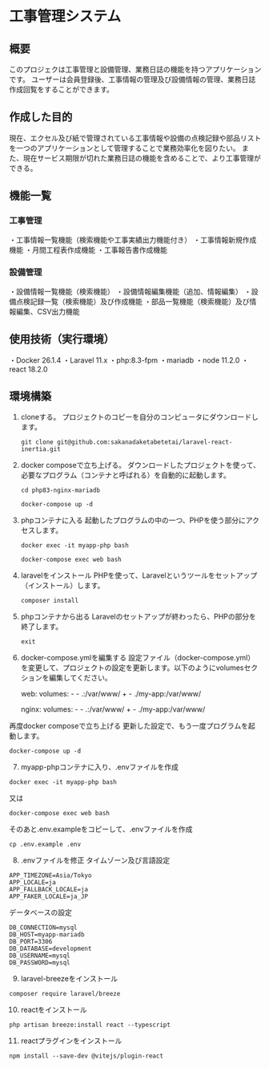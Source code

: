 # 工事管理システム

## 概要
このプロジェクは工事管理と設備管理、業務日誌の機能を持つアプリケーションです。
ユーザーは会員登録後、工事情報の管理及び設備情報の管理、業務日誌作成回覧をすることができます。

## 作成した目的
現在、エクセル及び紙で管理されている工事情報や設備の点検記録や部品リストを一つのアプリケーションとして管理することで業務効率化を図りたい。
また、現在サービス期限が切れた業務日誌の機能を含めることで、より工事管理ができる。

## 機能一覧
### 工事管理
・工事情報一覧機能（検索機能や工事実績出力機能付き）
・工事情報新規作成機能
・月間工程表作成機能
・工事報告書作成機能

### 設備管理
・設備情報一覧機能（検索機能）
・設備情報編集機能（追加、情報編集）
・設備点検記録一覧（検索機能）及び作成機能
・部品一覧機能（検索機能）及び情報編集、CSV出力機能

## 使用技術（実行環境）
・Docker 26.1.4
・Laravel 11.x
・php:8.3-fpm
・mariadb
・node 11.2.0
・react 18.2.0

## 環境構築
1. cloneする。
    プロジェクトのコピーを自分のコンピュータにダウンロードします。

    ```
    git clone git@github.com:sakanadaketabetetai/laravel-react-inertia.git
    ```

2. docker composeで立ち上げる。
    ダウンロードしたプロジェクトを使って、必要なプログラム（コンテナと呼ばれる）を自動的に起動します。
    ```
    cd php83-nginx-mariadb
    ```
    ```
    docker-compose up -d
    ```

3. phpコンテナに入る
    起動したプログラムの中の一つ、PHPを使う部分にアクセスします。

    ```
    docker exec -it myapp-php bash
    ```
    ```
    docker-compose exec web bash
    ```

4. laravelをインストール
    PHPを使って、Laravelというツールをセットアップ（インストール）します。

    ```
    composer install
    ```

5. phpコンテナから出る
    Laravelのセットアップが終わったら、PHPの部分を終了します。

    ```
    exit
    ```
6. docker-compose.ymlを編集する
設定ファイル（docker-compose.yml）を変更して、プロジェクトの設定を更新します。以下のようにvolumesセクションを編集してください。

    web: 
        volumes:
        - - .:/var/www/
        + - ./my-app:/var/www/

    nginx: 
        volumes:
        - - .:/var/www/
        + - ./my-app:/var/www/
 
再度docker composeで立ち上げる
更新した設定で、もう一度プログラムを起動します。

```
docker-compose up -d
```

7. myapp-phpコンテナに入り、.envファイルを作成
```
docker exec -it myapp-php bash
```
又は
```
docker-compose exec web bash
```
そのあと.env.exampleをコピーして、.envファイルを作成
```
cp .env.example .env
```

8. .envファイルを修正
タイムゾーン及び言語設定
```
APP_TIMEZONE=Asia/Tokyo
APP_LOCALE=ja
APP_FALLBACK_LOCALE=ja
APP_FAKER_LOCALE=ja_JP

```
データベースの設定
```
DB_CONNECTION=mysql
DB_HOST=myapp-mariadb
DB_PORT=3306
DB_DATABASE=development
DB_USERNAME=mysql
DB_PASSWORD=mysql
```

9. laravel-breezeをインストール
```
composer require laravel/breeze
```

10. reactをインストール
```
php artisan breeze:install react --typescript
```

11. reactプラグインをインストール
```
npm install --save-dev @vitejs/plugin-react
```
